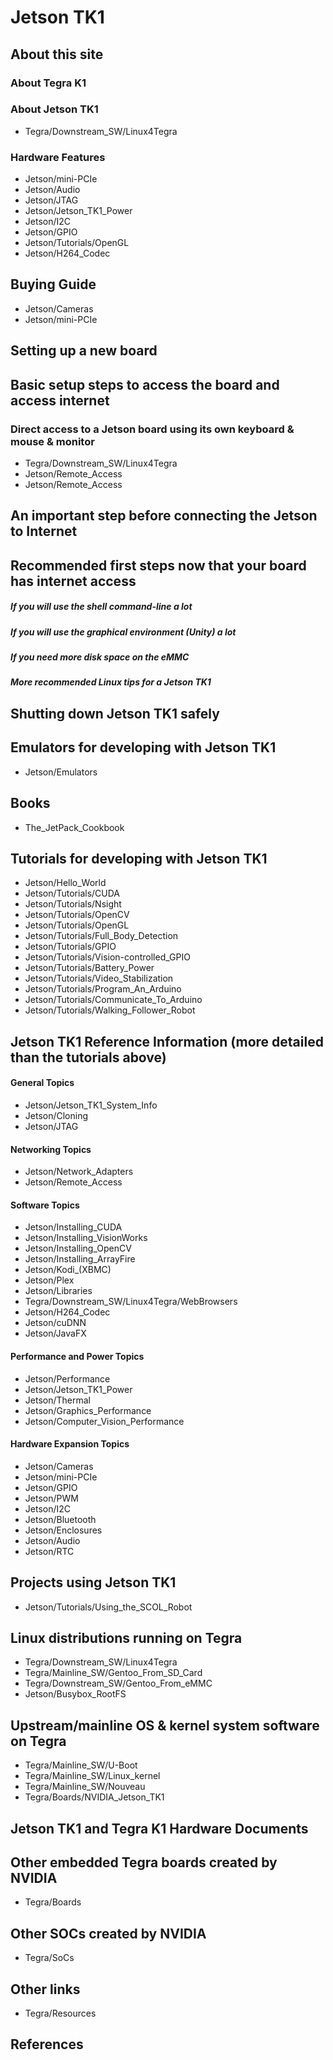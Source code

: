# Jetson TK1
## About this site
### About Tegra K1
### About Jetson TK1
* Tegra/Downstream_SW/Linux4Tegra
### Hardware Features
* Jetson/mini-PCIe
* Jetson/Audio
* Jetson/JTAG
* Jetson/Jetson_TK1_Power
* Jetson/I2C
* Jetson/GPIO
* Jetson/Tutorials/OpenGL
* Jetson/H264_Codec
## Buying Guide
* Jetson/Cameras
* Jetson/mini-PCIe
## Setting up a new board
## Basic setup steps to access the board and access internet
### Direct access to a Jetson board using its own keyboard & mouse & monitor
* Tegra/Downstream_SW/Linux4Tegra
* Jetson/Remote_Access
* Jetson/Remote_Access
## An important step before connecting the Jetson to Internet
## Recommended first steps now that your board has internet access
##### If you will use the shell command-line a lot
##### If you will use the graphical environment (Unity) a lot
##### If you need more disk space on the eMMC
##### More recommended Linux tips for a Jetson TK1
## Shutting down Jetson TK1 safely
## Emulators for developing with Jetson TK1
* Jetson/Emulators
## Books
* The_JetPack_Cookbook
## Tutorials for developing with Jetson TK1
* Jetson/Hello_World
* Jetson/Tutorials/CUDA
* Jetson/Tutorials/Nsight
* Jetson/Tutorials/OpenCV
* Jetson/Tutorials/OpenGL
* Jetson/Tutorials/Full_Body_Detection
* Jetson/Tutorials/GPIO
* Jetson/Tutorials/Vision-controlled_GPIO
* Jetson/Tutorials/Battery_Power
* Jetson/Tutorials/Video_Stabilization
* Jetson/Tutorials/Program_An_Arduino
* Jetson/Tutorials/Communicate_To_Arduino
* Jetson/Tutorials/Walking_Follower_Robot
## Jetson TK1 Reference Information (more detailed than the tutorials above)
#### General Topics
* Jetson/Jetson_TK1_System_Info
* Jetson/Cloning
* Jetson/JTAG
#### Networking Topics
* Jetson/Network_Adapters
* Jetson/Remote_Access
#### Software Topics
* Jetson/Installing_CUDA
* Jetson/Installing_VisionWorks
* Jetson/Installing_OpenCV
* Jetson/Installing_ArrayFire
* Jetson/Kodi_(XBMC)
* Jetson/Plex
* Jetson/Libraries
* Tegra/Downstream_SW/Linux4Tegra/WebBrowsers
* Jetson/H264_Codec
* Jetson/cuDNN
* Jetson/JavaFX
#### Performance and Power Topics
* Jetson/Performance
* Jetson/Jetson_TK1_Power
* Jetson/Thermal
* Jetson/Graphics_Performance
* Jetson/Computer_Vision_Performance
#### Hardware Expansion Topics
* Jetson/Cameras
* Jetson/mini-PCIe
* Jetson/GPIO
* Jetson/PWM
* Jetson/I2C
* Jetson/Bluetooth
* Jetson/Enclosures
* Jetson/Audio
* Jetson/RTC
## Projects using Jetson TK1
* Jetson/Tutorials/Using_the_SCOL_Robot
## Linux distributions running on Tegra
* Tegra/Downstream_SW/Linux4Tegra
* Tegra/Mainline_SW/Gentoo_From_SD_Card
* Tegra/Downstream_SW/Gentoo_From_eMMC
* Jetson/Busybox_RootFS
## Upstream/mainline OS & kernel system software on Tegra
* Tegra/Mainline_SW/U-Boot
* Tegra/Mainline_SW/Linux_kernel
* Tegra/Mainline_SW/Nouveau
* Tegra/Boards/NVIDIA_Jetson_TK1
## Jetson TK1 and Tegra K1 Hardware Documents
## Other embedded Tegra boards created by NVIDIA
* Tegra/Boards
## Other SOCs created by NVIDIA
* Tegra/SoCs
## Other links
* Tegra/Resources
## References
